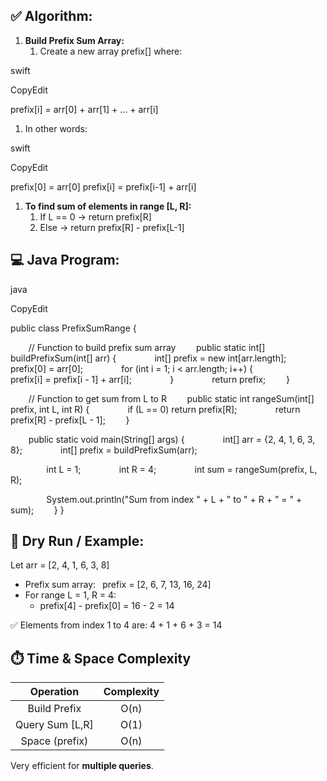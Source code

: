 ## **✅ Algorithm:**
1. **Build Prefix Sum Array:**
   1. Create a new array prefix[] where:

swift

CopyEdit

prefix[i] = arr[0] + arr[1] + ... + arr[i]

1. In other words:

swift

CopyEdit

prefix[0] = arr[0]
prefix[i] = prefix[i-1] + arr[i]

1. **To find sum of elements in range [L, R]:**
   1. If L == 0 → return prefix[R]
   1. Else → return prefix[R] - prefix[L-1]

## **💻 Java Program:**
java

CopyEdit

public class PrefixSumRange {

`    `// Function to build prefix sum array
`    `public static int[] buildPrefixSum(int[] arr) {
`        `int[] prefix = new int[arr.length];
`        `prefix[0] = arr[0];
`        `for (int i = 1; i < arr.length; i++) {
`            `prefix[i] = prefix[i - 1] + arr[i];
`        `}
`        `return prefix;
`    `}

`    `// Function to get sum from L to R
`    `public static int rangeSum(int[] prefix, int L, int R) {
`        `if (L == 0) return prefix[R];
`        `return prefix[R] - prefix[L - 1];
`    `}

`    `public static void main(String[] args) {
`        `int[] arr = {2, 4, 1, 6, 3, 8};
`        `int[] prefix = buildPrefixSum(arr);

`        `int L = 1;
`        `int R = 4;
`        `int sum = rangeSum(prefix, L, R);

`        `System.out.println("Sum from index " + L + " to " + R + " = " + sum);
`    `}
}

## **🧠 Dry Run / Example:**
Let arr = [2, 4, 1, 6, 3, 8]

- Prefix sum array:
  ` `prefix = [2, 6, 7, 13, 16, 24]
- For range L = 1, R = 4:
  - prefix[4] - prefix[0] = 16 - 2 = 14

✅ Elements from index 1 to 4 are: 4 + 1 + 6 + 3 = 14

## **⏱️ Time & Space Complexity**

|**Operation**|**Complexity**|
| :-: | :-: |
|Build Prefix|O(n)|
|Query Sum [L,R]|O(1)|
|Space (prefix)|O(n)|

Very efficient for **multiple queries**.


